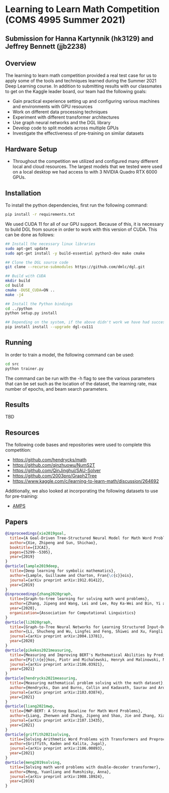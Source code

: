 # Learning to Learn Math Competition (COMS 4995 Summer 2021)
## Submission for Hanna Kartynnik (hk3129) and Jeffrey Bennett (jjb2238)

## Overview

The learning to learn math competition provided a real test case for us to apply some of the tools and techniques learned during the Summer 2021 Deep Learning course. In addition to submitting results with our classmates to get on the Kaggle leader board, our team had the following goals:

* Gain practical experience setting up and configuring various machines and environments with GPU resources
* Work on different data processing techniques
* Experiment with different transformer architectures
* Use graph neural networks and the DGL library
* Develop code to split models across multiple GPUs
* Investigate the effectiveness of pre-training on similar datasets



## Hardware Setup 

* Throughout the competition we utilized and configured many different local and cloud resources. The largest models that we tested were used on a local desktop we had access to with 3 NVIDIA Quadro RTX 6000 GPUs. 


## Installation 

To install the python dependencies, first run the following command:

```bash
pip install -r requirements.txt

```

We used CUDA 11 for all of our GPU support. Because of this, it is necessary to build DGL from source in order to work with this version of CUDA. This can be done as follows:

```bash
## Install the necessary linux libraries
sudo apt-get update
sudo apt-get install -y build-essential python3-dev make cmake

## Clone the DGL source code
git clone --recurse-submodules https://github.com/dmlc/dgl.git

## Build with CUDA
mkdir build
cd build
cmake -DUSE_CUDA=ON ..
make -j4

## Install the Python bindings
cd ../python
python setup.py install

## Depending on the system, if the above didn't work we have had success also using the following
pip install install --upgrade dgl-cu111

```

## Running

In order to train a model, the following command can be used:

```bash
cd src
python trainer.py

```

The command can be run with the -h flag to see the various parameters that can be set such as the location of the dataset, the learning rate, max number of epochs, and beam search parameters.


## Results

TBD


## Resources

The following code bases and repositories were used to complete this competition:

* https://github.com/hendrycks/math
* https://github.com/qinzhuowu/NumS2T
* https://github.com/QinJinghui/SAU-Solver
* https://github.com/2003pro/Graph2Tree
* https://www.kaggle.com/c/learning-to-learn-math/discussion/264692

Additionally, we also looked at incorporating the following datasets to use for pre-training:

* [AMPS](https://drive.google.com/file/d/1hQsua3TkpEmcJD_UWQx8dmNdEZPyxw23/view?usp=sharing)


## Papers

```bibtex
@inproceedings{xie2019goal,
  title={A Goal-Driven Tree-Structured Neural Model for Math Word Problems.},
  author={Xie, Zhipeng and Sun, Shichao},
  booktitle={IJCAI},
  pages={5299--5305},
  year={2019}
}
@article{lample2019deep,
  title={Deep learning for symbolic mathematics},
  author={Lample, Guillaume and Charton, Fran{\c{c}}ois},
  journal={arXiv preprint arXiv:1912.01412},
  year={2019}
}
@inproceedings{zhang2020graph,
  title={Graph-to-tree learning for solving math word problems},
  author={Zhang, Jipeng and Wang, Lei and Lee, Roy Ka-Wei and Bin, Yi and Wang, Yan and Shao, Jie and Lim, Ee-Peng},
  year={2020},
  organization={Association for Computational Linguistics}
}
@article{li2020graph,
  title={Graph-to-Tree Neural Networks for Learning Structured Input-Output Translation with Applications to Semantic Parsing and Math Word Problem},
  author={Li, Shucheng and Wu, Lingfei and Feng, Shiwei and Xu, Fangli and Xu, Fengyuan and Zhong, Sheng},
  journal={arXiv preprint arXiv:2004.13781},
  year={2020}
}
@article{pikekos2021measuring,
  title={Measuring and Improving BERT's Mathematical Abilities by Predicting the Order of Reasoning},
  author={Pi{\k{e}}kos, Piotr and Michalewski, Henryk and Malinowski, Mateusz},
  journal={arXiv preprint arXiv:2106.03921},
  year={2021}
}
@article{hendrycks2021measuring,
  title={Measuring mathematical problem solving with the math dataset},
  author={Hendrycks, Dan and Burns, Collin and Kadavath, Saurav and Arora, Akul and Basart, Steven and Tang, Eric and Song, Dawn and Steinhardt, Jacob},
  journal={arXiv preprint arXiv:2103.03874},
  year={2021}
}
@article{liang2021mwp,
  title={MWP-BERT: A Strong Baseline for Math Word Problems},
  author={Liang, Zhenwen and Zhang, Jipeng and Shao, Jie and Zhang, Xiangliang},
  journal={arXiv preprint arXiv:2107.13435},
  year={2021}
}
@article{griffith2021solving,
  title={Solving Arithmetic Word Problems with Transformers and Preprocessing of Problem Text},
  author={Griffith, Kaden and Kalita, Jugal},
  journal={arXiv preprint arXiv:2106.00893},
  year={2021}
}
@article{meng2019solving,
  title={Solving math word problems with double-decoder transformer},
  author={Meng, Yuanliang and Rumshisky, Anna},
  journal={arXiv preprint arXiv:1908.10924},
  year={2019}
}
```
